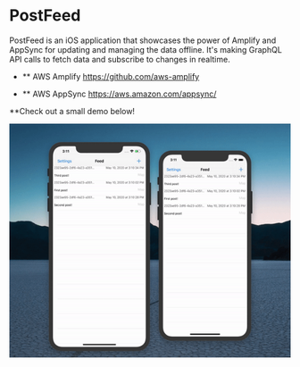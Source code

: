# PostFeed 

PostFeed is an iOS application that showcases the power of Amplify and AppSync for updating and managing the data offline. It's making GraphQL API calls to fetch data and subscribe to changes in realtime. 

* ** AWS Amplify
https://github.com/aws-amplify

* ** AWS AppSync
https://aws.amazon.com/appsync/

**Check out a small demo below! 

![](/demo.gif "Demo")

